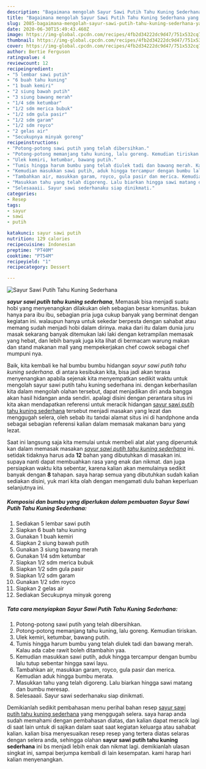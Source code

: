 ```yaml
---
description: "Bagaimana mengolah Sayur Sawi Putih Tahu Kuning Sederhana yang simpel"
title: "Bagaimana mengolah Sayur Sawi Putih Tahu Kuning Sederhana yang simpel"
slug: 2085-bagaimana-mengolah-sayur-sawi-putih-tahu-kuning-sederhana-yang-simpel
date: 2020-06-30T15:49:43.460Z
image: https://img-global.cpcdn.com/recipes/4fb2d34222dc9d47/751x532cq70/sayur-sawi-putih-tahu-kuning-sederhana-foto-resep-utama.jpg
thumbnail: https://img-global.cpcdn.com/recipes/4fb2d34222dc9d47/751x532cq70/sayur-sawi-putih-tahu-kuning-sederhana-foto-resep-utama.jpg
cover: https://img-global.cpcdn.com/recipes/4fb2d34222dc9d47/751x532cq70/sayur-sawi-putih-tahu-kuning-sederhana-foto-resep-utama.jpg
author: Bertie Ferguson
ratingvalue: 4
reviewcount: 12
recipeingredient:
- "5 lembar sawi putih"
- "6 buah tahu kuning"
- "1 buah kemiri"
- "2 siung bawah putih"
- "3 siung bawang merah"
- "1/4 sdm ketumbar"
- "1/2 sdm merica bubuk"
- "1/2 sdm gula pasir"
- "1/2 sdm garam"
- "1/2 sdm royco"
- "2 gelas air"
- "Secukupnya minyak goreng"
recipeinstructions:
- "Potong-potong sawi putih yang telah dibersihkan."
- "Potong-potong memanjang tahu kuning, lalu goreng. Kemudian tiriskan."
- "Ulek kemiri, ketumbar, bawang putih."
- "Tumis hingga harum bumbu yang telah diulek tadi dan bawang merah. Kalau ada cabe rawit boleh ditambahin yaa."
- "Kemudian masukkan sawi putih, aduk hingga tercampur dengan bumbu lalu tutup sebentar hingga sawi layu."
- "Tambahkan air, masukkan garam, royco, gula pasir dan merica. Kemudian aduk hingga bumbu merata."
- "Masukkan tahu yang telah digoreng. Lalu biarkan hingga sawi matang dan bumbu meresap."
- "Selesaaaii. Sayur sawi sederhanaku siap dinikmati."
categories:
- Resep
tags:
- sayur
- sawi
- putih

katakunci: sayur sawi putih 
nutrition: 129 calories
recipecuisine: Indonesian
preptime: "PT40M"
cooktime: "PT54M"
recipeyield: "1"
recipecategory: Dessert

---
```



![Sayur Sawi Putih Tahu Kuning Sederhana](https://img-global.cpcdn.com/recipes/4fb2d34222dc9d47/751x532cq70/sayur-sawi-putih-tahu-kuning-sederhana-foto-resep-utama.jpg)

<b><i>sayur sawi putih tahu kuning sederhana</i></b>, Memasak bisa menjadi suatu hobi yang menyenangkan dilakukan oleh sebagian besar komunitas. bukan hanya para ibu ibu, sebagian pria juga cukup banyak yang berminat dengan kegiatan ini. walaupun hanya untuk sekedar berpesta dengan sahabat atau memang sudah menjadi hobi dalam dirinya. maka dari itu dalam dunia juru masak sekarang banyak ditemukan laki laki dengan ketrampilan memasak yang hebat, dan lebih banyak juga kita lihat di bermacam warung makan dan stand makanan mall yang mempekerjakan chef cowok sebagai chef mumpuni nya.

Baik, kita kembali ke hal bumbu bumbu hidangan <i>sayur sawi putih tahu kuning sederhana</i>. di antara kesibukan kita, bisa jadi akan terasa menyenangkan apabila sejenak kita menyempatkan sedikit waktu untuk mengolah sayur sawi putih tahu kuning sederhana ini. dengan keberhasilan kita dalam mengolah olahan tersebut, dapat menjadikan diri anda bangga akan hasil hidangan anda sendiri. apalagi disini dengan perantara situs ini kita akan mendapatkan referensi untuk meracik hidangan <u>sayur sawi putih tahu kuning sederhana</u> tersebut menjadi masakan yang lezat dan menggugah selera, oleh sebab itu tandai alamat situs ini di handphone anda sebagai sebagian referensi kalian dalam memasak makanan baru yang lezat.




Saat ini langsung saja kita memulai untuk membeli alat alat yang diperuntuk kan dalam memasak masakan <u><i>sayur sawi putih tahu kuning sederhana</i></u> ini. setidak tidaknya harus ada <b>12</b> bahan yang dibutuhkan di masakan ini. supaya nanti dapat membuahkan rasa yang enak dan nikmat. dan juga persiapkan waktu kita sebentar, karena kalian akan memulainya sedikit banyak dengan <b>8</b> tahapan. saya harap semua yang dibutuhkan sudah kalian sediakan disini, yuk mari kita olah dengan mengamati dulu bahan keperluan selanjutnya ini.

<!--inarticleads1-->

##### Komposisi dan bumbu yang diperlukan dalam pembuatan Sayur Sawi Putih Tahu Kuning Sederhana:

1. Sediakan 5 lembar sawi putih
1. Siapkan 6 buah tahu kuning
1. Gunakan 1 buah kemiri
1. Siapkan 2 siung bawah putih
1. Gunakan 3 siung bawang merah
1. Gunakan 1/4 sdm ketumbar
1. Siapkan 1/2 sdm merica bubuk
1. Siapkan 1/2 sdm gula pasir
1. Siapkan 1/2 sdm garam
1. Gunakan 1/2 sdm royco
1. Siapkan 2 gelas air
1. Sediakan Secukupnya minyak goreng




<!--inarticleads2-->

##### Tata cara menyiapkan Sayur Sawi Putih Tahu Kuning Sederhana:

1. Potong-potong sawi putih yang telah dibersihkan.
1. Potong-potong memanjang tahu kuning, lalu goreng. Kemudian tiriskan.
1. Ulek kemiri, ketumbar, bawang putih.
1. Tumis hingga harum bumbu yang telah diulek tadi dan bawang merah. Kalau ada cabe rawit boleh ditambahin yaa.
1. Kemudian masukkan sawi putih, aduk hingga tercampur dengan bumbu lalu tutup sebentar hingga sawi layu.
1. Tambahkan air, masukkan garam, royco, gula pasir dan merica. Kemudian aduk hingga bumbu merata.
1. Masukkan tahu yang telah digoreng. Lalu biarkan hingga sawi matang dan bumbu meresap.
1. Selesaaaii. Sayur sawi sederhanaku siap dinikmati.




Demikianlah sedikit pembahasan menu perihal bahan resep <u>sayur sawi putih tahu kuning sederhana</u> yang menggugah selera. saya harap anda sudah memahami dengan pembahasan diatas, dan kalian dapat meracik lagi di saat lain untuk di sajikan dalam saat saat kegiatan keluarga atau sahabat kalian. kalian bisa menyesuaikan resep resep yang tertera diatas selaras dengan selera anda, sehingga olahan <b>sayur sawi putih tahu kuning sederhana</b> ini bs menjadi lebih enak dan nikmat lagi. demikianlah ulasan singkat ini, sampai berjumpa kembali di lain kesempatan. kami harap hari kalian menyenangkan.
